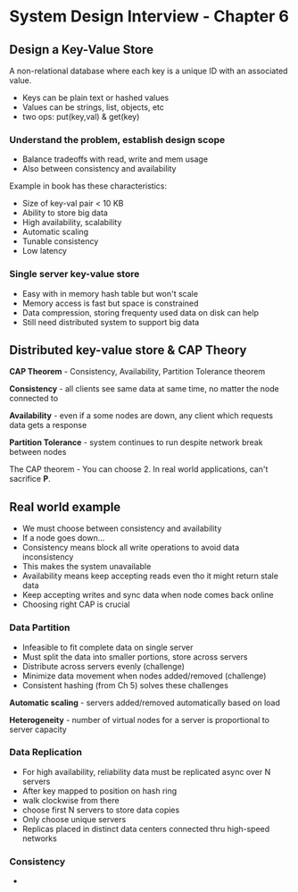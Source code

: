 
# System Design Interview - Chapter 6

## Design a Key-Value Store
A non-relational database where each key is a unique ID with an associated value.
- Keys can be plain text or hashed values
- Values can be strings, list, objects, etc
- two ops: put(key,val) & get(key)

### Understand the problem, establish design scope
- Balance tradeoffs with read, write and mem usage
- Also between consistency and availability

Example in book has these characteristics:
- Size of key-val pair < 10 KB
- Ability to store big data
- High availability, scalability
- Automatic scaling
- Tunable consistency
- Low latency

### Single server key-value store
- Easy with in memory hash table but won't scale
- Memory access is fast but space is constrained
- Data compression, storing frequenty used data on disk can help
- Still need distributed system to support big data

## Distributed key-value store & CAP Theory
**CAP Theorem** - Consistency, Availability, Partition Tolerance theorem

**Consistency** - all clients see same data at same time, no matter the node connected to

**Availability** - even if a some nodes are down, any client which requests data gets a response

**Partition Tolerance** - system continues to run despite network break between nodes

The CAP theorem - You can choose 2. In real world applications, can't sacrifice **P**.

## Real world example
- We must choose between consistency and availability
- If a node goes down...
- Consistency means block all write operations to avoid data inconsistency
- This makes the system unavailable
- Availability means keep accepting reads even tho it might return stale data
- Keep accepting writes and sync data when node comes back online
- Choosing right CAP is crucial

### Data Partition
- Infeasible to fit complete data on single server
- Must split the data into smaller portions, store across servers
- Distribute across servers evenly (challenge)
- Minimize data movement when nodes added/removed (challenge)
- Consistent hashing (from Ch 5) solves these challenges

**Automatic scaling** - servers added/removed automatically based on load

**Heterogeneity** - number of virtual nodes for a server is proportional to server capacity

### Data Replication
- For high availability, reliability data must be replicated async over N servers
- After key mapped to position on hash ring
- walk clockwise from there
- choose first N servers to store data copies
- Only choose unique servers
- Replicas placed in distinct data centers connected thru high-speed networks

### Consistency
- 
